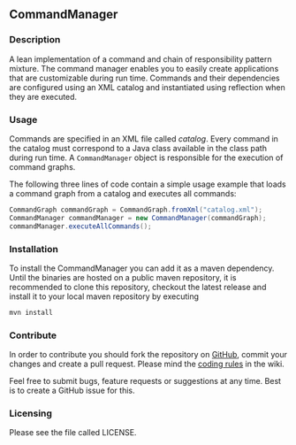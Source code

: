 ## CommandManager

### Description

A lean implementation of a command and chain of responsibility pattern mixture. The command manager enables you to easily create applications that are customizable during run time. Commands and their dependencies are configured using an XML catalog and instantiated using reflection when they are executed.

### Usage

Commands are specified in an XML file called *catalog*. Every command in the catalog must correspond to a Java class available in the class path during run time. A `CommandManager` object is responsible for the execution of command graphs.

The following three lines of code contain a simple usage example that loads a command graph from a catalog and executes all commands:
```java
CommandGraph commandGraph = CommandGraph.fromXml("catalog.xml");
CommandManager commandManager = new CommandManager(commandGraph);
commandManager.executeAllCommands();
```

### Installation

To install the CommandManager you can add it as a maven dependency. Until the binaries are hosted on a public maven repository, it is recommended to clone this repository, checkout the latest release and install it to your local maven repository by executing 

```sh
mvn install
```

### Contribute

In order to contribute you should fork the repository on [GitHub](https://github.com/hinneburg/CommandManager), commit your changes and create a pull request. Please mind the [coding rules](https://github.com/hinneburg/CommandManager/wiki/Coding-Rules) in the wiki.

Feel free to submit bugs, feature requests or suggestions at any time. Best is to create a GitHub issue for this.

### Licensing

Please see the file called LICENSE.
